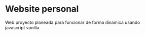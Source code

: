 # Website personal

Web proyecto planeada para funcionar de forma dinamica usando javascript vanilla